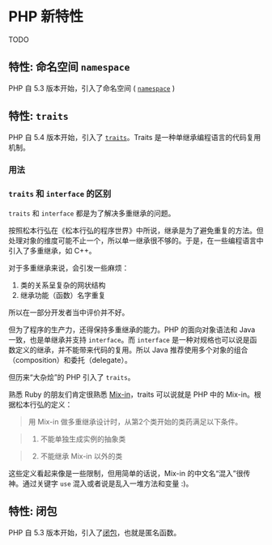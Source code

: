 # PHP 新特性

TODO

## 特性: 命名空间 `namespace`

PHP 自 5.3 版本开始，引入了命名空间 ( [`namespace`](http://php.net/manual/en/language.namespaces.php) ) 

## 特性: `traits`

PHP 自 5.4 版本开始，引入了 [`traits`](http://php.net/manual/en/language.oop5.traits.php)。Traits 是一种单继承编程语言的代码复用机制。

### 用法

### `traits` 和 `interface` 的区别

`traits` 和 `interface` 都是为了解决多重继承的问题。

按照松本行弘在《松本行弘的程序世界》中所说，继承是为了避免重复的方法。但处理对象的维度可能不止一个，所以单一继承很不够的。于是，在一些编程语言中引入了多重继承，如 C++。

对于多重继承来说，会引发一些麻烦：

1. 类的关系呈复杂的网状结构
2. 继承功能（函数）名字重复

所以在一部分开发者当中评价并不好。

但为了程序的生产力，还得保持多重继承的能力。PHP 的面向对象语法和 Java 一致，也是单继承并支持 `interface`。而 `interface` 是一种对规格也可以说是函数定义的继承，并不能带来代码的复用。所以 Java 推荐使用多个对象的组合（composition）和委托（delegate）。

但历来“大杂烩”的 PHP 引入了 `traits`。

熟悉 Ruby 的朋友们肯定很熟悉 [Mix-in](https://www.wikiwand.com/en/Mixin)，traits 可以说就是 PHP 中的 Mix-in。根据松本行弘的定义：

> 用 Mix-in 做多重继承设计时，从第2个类开始的类药满足以下条件。

> 1. 不能单独生成实例的抽象类

> 2. 不能继承 Mix-in 以外的类

这些定义看起来像是一些限制，但用简单的话说，Mix-in 的中文名“混入”很传神。通过关键字 `use` 混入或者说是乱入一堆方法和变量 :)。

## 特性: 闭包

PHP 自 5.3 版本开始，引入了[闭包](http://php.net/manual/en/class.closure.php)，也就是匿名函数。

